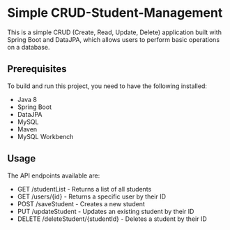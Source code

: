 # Simple CRUD-Student-Management

This is a simple CRUD (Create, Read, Update, Delete) application built with Spring Boot and DataJPA, which allows users to perform basic operations on a database.

## Prerequisites
To build and run this project, you need to have the following installed:

- Java 8
- Spring Boot
- DataJPA
- MySQL
- Maven
- MySQL Workbench

## Usage
The API endpoints available are:

- GET /studentList - Returns a list of all students
- GET /users/{id} - Returns a specific user by their ID
- POST /saveStudent - Creates a new student
- PUT /updateStudent - Updates an existing student by their ID
- DELETE /deleteStudent/{studentId} - Deletes a student by their ID

